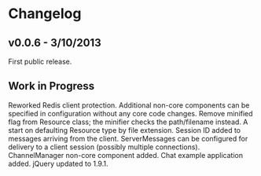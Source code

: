 Changelog
=========

v0.0.6 - 3/10/2013
------------------

First public release.

Work in Progress
----------------

Reworked Redis client protection.
Additional non-core components can be specified in configuration without any core code changes.
Remove minified flag from Resource class; the minifier checks the path/filename instead.
A start on defaulting Resource type by file extension.
Session ID added to messages arriving from the client.
ServerMessages can be configured for delivery to a client session (possibly multiple connections).
ChannelManager non-core component added.
Chat example application added.
jQuery updated to 1.9.1.
